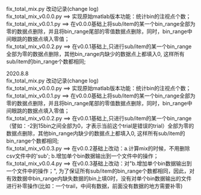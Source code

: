 fix_total_mix.py 改动记录(change log)   
fix_total_mix_v0.0.0.py ==> 实现原始matlab版本功能：统计bin的注视点个数；   
fix_total_mix_v0.0.1.py ==> 在v0.0.0基础上将sub/item的某一个bin_range全部为零的数据点删除，并且将bin_range尾部的零值数据点删除，同时，bin_range中间眼跳的数据点填入零值；   
fix_total_mix_v0.0.2.py ==> 在v0.0.1基础上,只进行sub/item的某一个bin_range全部为零的数据点删除，其他bin_range内缺少的数据点上都填入0, 这样所有sub/item的bin_range个数都相同;    

    
    
2020.8.8   
fix_total_mix.py 改动记录(change log)   
fix_total_mix_v0.0.0.py ==> 实现原始matlab版本功能：统计bin的注视点个数；
fix_total_mix_v0.0.1.py ==> 在v0.0.0基础上将sub/item的某一个bin_range全部为零的数据点删除，并且将bin_range尾部的零值数据点删除，同时，bin_range中间眼跳的数据点填入零值；   
fix_total_mix_v0.0.2.py ==> 在v0.0.1基础上,只进行sub/item的某一个bin_range（譬如：-2到15bin之间全部为0，才表示当前这个trial是错误的trial）全部为零的数据点删除，其他bin_range内缺少的数据点上都填入0, 这样所有sub/item的bin_range个数都相同;   
fix_total_mix_v0.0.3.py ==> 在v0.0.2基础上改动：a.计算mix的时候，不用删除csv文件中的'sub'; b.增加单个bin数据输出到一个文件中的操作；   
fix_total_mix_v0.0.4.py ==> 在v0.0.3基础上改动：对"b.增加单个bin数据输出到一个文件中的操作；", 为了保证所有sub/item的bin_range个数都相同，因此，对有效数据中bin_range内缺失数据的bin上填0时，没有对单个bin数据输出的文件进行补零操作(比如：一个trail，中间有数据，前面没有数据的地方需要补零)   
